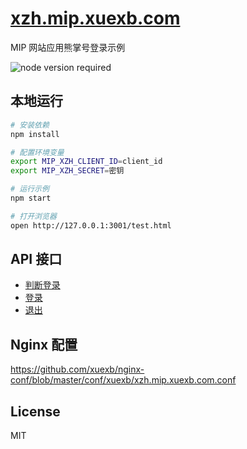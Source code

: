 # [xzh.mip.xuexb.com](https://xzh.mip.xuexb.com)

MIP 网站应用熊掌号登录示例

![node version required](https://img.shields.io/badge/node-%3E=7.8.0-red.svg)

## 本地运行

```bash
# 安装依赖
npm install

# 配置环境变量
export MIP_XZH_CLIENT_ID=client_id
export MIP_XZH_SECRET=密钥

# 运行示例
npm start

# 打开浏览器
open http://127.0.0.1:3001/test.html
```

## API 接口

- [判断登录](#check)
- [登录](#登录)
- [退出](#退出)

## Nginx 配置

<https://github.com/xuexb/nginx-conf/blob/master/conf/xuexb/xzh.mip.xuexb.com.conf>

## License

MIT
